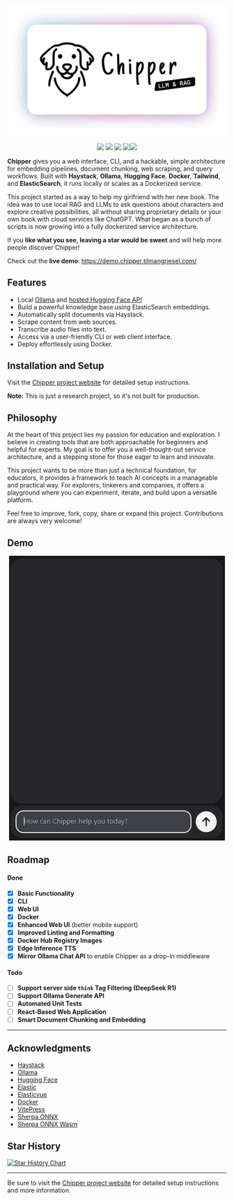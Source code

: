 <p align="center"><img src="https://raw.githubusercontent.com/TilmanGriesel/chipper/refs/heads/main/docs/public/assets/banner.png" width="640" alt="Logo Chipper RAG Util"/></p>
<p align="center">
	<a href="https://chipper.tilmangriesel.com/"><img src="https://img.shields.io/github/actions/workflow/status/TilmanGriesel/chipper/.github%2Fworkflows%2Fdocs-deploy.yml?colorA=1F2229&colorB=ffffff&style=for-the-badge&label=GitHub Pages"></a>
    <a href="https://github.com/TilmanGriesel/chipper/actions"><img src="https://img.shields.io/github/actions/workflow/status/TilmanGriesel/chipper/.github%2Fworkflows%2Fpublish-docker.yml?colorA=1F2229&colorB=ffffff&style=for-the-badge&label=DockerHub"></a>
    <a href="https://github.com/tilmangriesel/chipper/stargazers"><img src="https://img.shields.io/github/stars/tilmangriesel/chipper?colorA=1F2229&colorB=ffffff&style=for-the-badge"></a>
    <a href="https://github.com/tilmangriesel/chipper/issues"><img src="https://img.shields.io/github/issues/tilmangriesel/chipper?colorA=1F2229&colorB=ffffff&style=for-the-badge"></a><a href="https://hub.docker.com/repository/docker/griesel/chipper"><img src="https://img.shields.io/docker/pulls/griesel/chipper?colorA=1F2229&colorB=ffffff&style=for-the-badge"></a>
</p>

**Chipper** gives you a web interface, CLI, and a hackable, simple architecture for embedding pipelines, document chunking, web scraping, and query workflows. Built with **Haystack**, **Ollama**, **Hugging Face**, **Docker**, **Tailwind**, and **ElasticSearch**, it runs locally or scales as a Dockerized service.

This project started as a way to help my girlfriend with her new book. The idea was to use local RAG and LLMs to ask questions about characters and explore creative possibilities, all without sharing proprietary details or your own book with cloud services like ChatGPT. What began as a bunch of scripts is now growing into a fully dockerized service architecture.

If you **like what you see, leaving a star would be sweet** and will help more people discover Chipper!

Check out the **live demo**: https://demo.chipper.tilmangriesel.com/

## Features

- Local [Ollama](https://ollama.com/) and [hosted Hugging Face API](https://huggingface.co/)
- Build a powerful knowledge base using ElasticSearch embeddings.
- Automatically split documents via Haystack.
- Scrape content from web sources.
- Transcribe audio files into text.
- Access via a user-friendly CLI or web client interface.
- Deploy effortlessly using Docker.

## Installation and Setup

Visit the [Chipper project website](https://chipper.tilmangriesel.com/) for detailed setup instructions.

**Note:** This is just a research project, so it's not built for production.

## Philosophy

At the heart of this project lies my passion for education and exploration. I believe in creating tools that are both approachable for beginners and helpful for experts. My goal is to offer you a well-thought-out service architecture, and a stepping stone for those eager to learn and innovate.

This project wants to be more than just a technical foundation, for educators, it provides a framework to teach AI concepts in a manageable and practical way. For explorers, tinkerers and companies, it offers a playground where you can experiment, iterate, and build upon a versatile platform.

Feel free to improve, fork, copy, share or expand this project. Contributions are always very welcome!

## Demo

<p align="center"><img src="https://raw.githubusercontent.com/TilmanGriesel/chipper/refs/heads/main/docs/public/assets/chipper_demo_01.gif"alt="Chipper RAG Util Demo Browser"/></p>

## Roadmap

#### Done

- [x] **Basic Functionality**
- [x] **CLI**
- [x] **Web UI**
- [x] **Docker**
- [x] **Enhanced Web UI** (better mobile support)
- [x] **Improved Linting and Formatting**
- [x] **Docker Hub Registry Images**
- [x] **Edge Inference TTS**
- [x] **Mirror Ollama Chat API** to enable Chipper as a drop-in middleware

#### Todo

- [ ] **Support server side `think` Tag Filtering (DeepSeek R1)**
- [ ] **Support Ollama Generate API**
- [ ] **Automated Unit Tests**
- [ ] **React-Based Web Application**
- [ ] **Smart Document Chunking and Embedding**

---

## Acknowledgments

- [Haystack](https://haystack.deepset.ai/)
- [Ollama](https://ollama.com/)
- [Hugging Face](https://huggingface.co/)
- [Elastic](https://www.elastic.co)
- [Elasticvue](https://elasticvue.com/)
- [Docker](https://docker.com)
- [VitePress](https://vitepress.dev/)
- [Sherpa ONNX](https://github.com/k2-fsa/sherpa-onnx)
- [Sherpa ONNX Wasm](https://huggingface.co/spaces/k2-fsa/web-assembly-tts-sherpa-onnx-en/tree/main)

## Star History

<a href="https://star-history.com/#TilmanGriesel/chipper&Date">
 <picture>
   <source media="(prefers-color-scheme: dark)" srcset="https://api.star-history.com/svg?repos=TilmanGriesel/chipper&type=Date&theme=dark" />
   <source media="(prefers-color-scheme: light)" srcset="https://api.star-history.com/svg?repos=TilmanGriesel/chipper&type=Date" />
   <img alt="Star History Chart" src="https://api.star-history.com/svg?repos=TilmanGriesel/chipper&type=Date" />
 </picture>
</a>

---

Be sure to visit the [Chipper project website](https://chipper.tilmangriesel.com/) for detailed setup instructions and more information.
